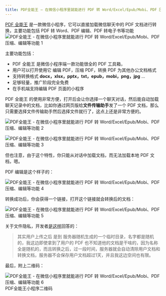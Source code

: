 ```yaml
---
title: PDF全能王 – 在微信小程序里就能进行 PDF 转 Word/Excel/Epub/Mobi、PDF 压缩、编辑等功能
---
```

[PDF 全能王](https://www.appinn.com/pdf-quannengwang-for-wechat-miniapp/) 是一款微信小程序，它可以直接加载微信聊天中的 PDF 文档进行转换，主要功能包括 PDF 转 Word、PDF 编辑、PDF 转电子书等功能
![PDF全能王 - 在微信小程序里就能进行 PDF 转 Word/Excel/Epub/Mobi、PDF 压缩、编辑等功能 1](https://img3.appinn.net/images/202009/pdfquannengwang.jpg)

主要功能包括：

- PDF 全能王 是微信小程序端一款功能很全的 PDF 工具箱，
- 用户可以打开使用它 编辑 PDF，压缩 PDF，转换 PDF 为其他办公文档格式
- 支持转换格式 **docx，xlsx，pptx，txt，epub，mobi，png，jpg** …
- 足够轻量，推广阶段完全免费
- 在手机端支持编辑 PDF 页面的小程序 


PDF 全能王 的使用非常方便，打开后会让你选择一个聊天对话，然后能自动加载聊天记录中的文档，比如你通过网页版给**文件传输助手**发了一个 PDF 文档，那么只需要选择文件传输助手然后选择文件就行了，这点上还是非常方便的。

![PDF全能王 - 在微信小程序里就能进行 PDF 转 Word/Excel/Epub/Mobi、PDF 压缩、编辑等功能 2](https://i.loli.net/2020/09/04/jsLZVpbz4EGPR2m.png)

![PDF全能王 - 在微信小程序里就能进行 PDF 转 Word/Excel/Epub/Mobi、PDF 压缩、编辑等功能 3](https://i.loli.net/2020/09/04/JyAwnfXhzicLQKg.png)

但也注意，由于这个特性，你只能从对话中加载文档，而无法加载本地 PDF 文档，嗯。

PDF 编辑是这个样子的：

![PDF全能王 - 在微信小程序里就能进行 PDF 转 Word/Excel/Epub/Mobi、PDF 压缩、编辑等功能 4](https://img3.appinn.net/meta/uploads/default/original/2X/4/4709b98e4f519ad74fbf6e7b057fa661dd84fe85.jpeg)

转换成功后，你会获得一个链接，打开这个链接就会转换后的文档：

![PDF全能王 - 在微信小程序里就能进行 PDF 转 Word/Excel/Epub/Mobi、PDF 压缩、编辑等功能 5](https://i.loli.net/2020/09/04/3StpbVHoYx2RnNC.png)

关于文件隐私，开发者[是这样](https://meta.appinn.net/t/pdf/18786/10?u=qingwa)回答的：

> 其实用户上传之后 是到 服务器随机生成的一个临时目录，名字都是随机的，我这边即使拿到了用户的 PDF 也不知道他的文档是干啥的，因为名称全是随机的，而且转换之后，过一段时间，服务器就会自动清除用户文档和转换文档，服务器不会保存用户文档超过1天，并且我这边空间也有限。

最后，附上二维码：

![PDF全能王 - 在微信小程序里就能进行 PDF 转 Word/Excel/Epub/Mobi、PDF 压缩、编辑等功能 6](https://img3.appinn.net/meta/uploads/default/original/2X/1/1bfa1b08c674930215ee4d048d014f4d7b26f7d1.jpeg)PDF全能王小程序二维码

